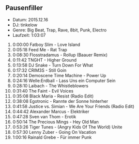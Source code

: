 ## Pausenfiller

* Datum: 2015.12.16
* DJ: tinkelow
* Genre: Big Beat, Trap, Rave, 8bit, Punk, Electro
* Laufzeit: 1:03:07

1.  0:00:00 Fatboy Slim - Love Island
2.  0:05:18 Feed Me - Rat Trap
3.  0:08:30 Flosstradamus - Rollup (Baauer Remix)
4.  0:11:42 TNGHT - Higher Ground
5.  0:13:58 DJ Snake - Turn Down For What
6.  0:17:32 CRIM3S - Still Goin
7.  0:20:14 Demoscene Time Machine - Power Up
8.  0:24:16 Welle:Erdball - Lass Uns ein Computer Sein
9.  0:28:10 Laibach - The Whistleblowers
10. 0:31:40 The Faint - Evil Voices
11. 0:35:08 Black Maria - Resist (Radio Edit)
12. 0:38:08 Egotronic - Rannte der Sonne hinterher
13. 0:41:58 Justice vs. Simian - We Are Your Friends (Radio Edit)
14. 0:44:42 Alexander Marcus - Elektriker
15. 0:47:28 Sven van Thom - Erotik
16. 0:50:14 The Precious Mings - Hey Old Man
17. 0:53:26 Tiger Tunes - (Angry Kids Of The World) Unite
18. 0:57:30 Lenny Zuber - Going On Vacation
19. 1:00:16 Rainald Grebe - Für immer Punk

